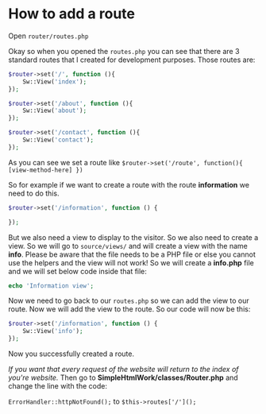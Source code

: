 # How to add a route

Open `router/routes.php`<br>

Okay so when you opened the `routes.php` you can see that there are 3 standard routes that I created for development purposes.
Those routes are: 

```php
$router->set('/', function (){
    Sw::View('index');
});

$router->set('/about', function (){
    Sw::View('about');
});

$router->set('/contact', function (){
    Sw::View('contact');
});
```

As you can see we set a route like `$router->set('/route', function(){ [view-method-here] })`

So for example if we want to create a route with the route **information** we need to do this.

```php
$router->set('/information', function () {

});
```

But we also need a view to display to the visitor. So we also need to create a view. 
So we will go to `source/views/` and will create a view with the name **info**.
Please be aware that the file needs to be a PHP file or else you cannot use the helpers and the view will not work!
So we will create a **info.php** file and we will set below code inside that file:

```php
echo 'Information view';
```

Now we need to go back to our `routes.php` so we can add the view to our route. Now we will add the view to the route. So our code will now be this:

```php
$router->set('/information', function () {
    Sw::View('info');
});
```

Now you successfully created a route.

*If you want that every request of the website will return to the index of you're website.* Then go to **SimpleHtmlWork/classes/Router.php** and change the line with the code: 

`ErrorHandler::httpNotFound();` to `$this->routes['/']();` 

